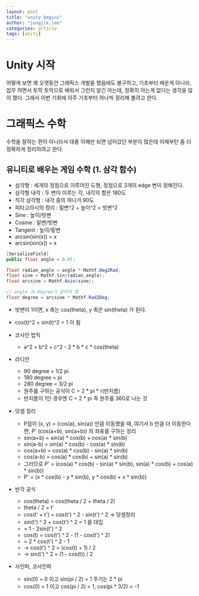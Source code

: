 ```yaml
---
layout: post
title: "unity begins"
author: "jungjik.lee"
categories: article
tags: [unity]
---
```


# Unity 시작
어떻게 보면 꽤 오랫동안 그래픽스 개발을 했음에도 불구하고, 기초부터 배운게 아니라, 업무 하면서 토막 토막으로 배워서 그런지 알긴 아는데, 정확히 아는게 없다는 생각을 많이 했다. 그래서 이번 기회에 아주 기초부터 하나씩 정리해 볼려고 한다.

# 그래픽스 수학
수학을 잘하는 편이 아니라서 대충 이해만 되면 넘어갔던 부분이 많은데 이제부턴 좀 더 정확하게 정리하려고 한다.

## 유니티로 배우는 게임 수학 (1. 삼각 함수)
- 삼각형 : 세개의 정점으로 이루어진 도형, 정점으로 3개의 edge 변이 정해진다.
- 삼각형 내각 : 두 변이 이루는 각, 내각의 합은 180도
- 직각 삼각형 : 내각 중의 하나가 90도
- 피타고라시의 정리 : 밑변^2 + 높이^2 = 빗변^2
- Sine : 높이/빗변
- Cosine : 밑변/빗변
- Tangent : 높이/밑변
- arcsin(sin(x)) = x
- arcsin(sin(x)) = x

~~~C#
[SerializeField]
public float angle = 0.0f;

float radian_angle = angle * Mathf.Deg2Rad;
float sine = Mathf.Sin(radian_angle);
float arcsine = Mathf.Asin(sine);

// angle 과 degree가 같아야 함
float degree = arcsine * Mathf.Rad2Deg;
~~~

- 빗변이 1이면, x 축는 cos(theta), y 축은 sin(theta) 가 된다.
- cos(t)^2 + sin(t)^2 = 1 이 됨
- 코사인 법칙
  - a^2 = b^2 + c^2 - 2 * b * c * cos(theta)

- 라디안
  - 90 degree = 1/2 pi
  - 180 degree = pi
  - 280 degree = 3/2 pi
  - 원주를 구하는 공식이 C = 2 * pi * r(반지름)
  - 반지름이 1인 경우엔 C = 2 * pi 즉 원주를 360로 나눈 것

- 덧셈 정리
  - P점이 (x, y) = (cos(a), sin(a)) 만큼 이동했을 때, 여기서 b 만큼 더 이동한다면, P' (cos(a+b), sin(a+b)) 의 좌표를 구하는 정리
  - sin(a+b) = sin(a) * cos(b) + cos(a) * sin(b)
  - sin(a-b) = sin(a) * cos(b) - cos(a) * sin(b)
  - cos(a+b) = cos(a) * cos(b) - sin(a) * sin(b)
  - cos(a-b) = cos(a) * cos(b) + sin(a) * sin(b)
  - 그러므로 P' = (cos(a) * cos(b) - sin(a) * sin(b), sin(a) * cos(b) + cos(a) * sin(b))
  - P' = (x * cos(b) - y * sin(b), y * cos(b) + x * sin(b))

- 반각 공식
  - cos(theta) = cos(theta / 2 + theta / 2)
  - theta / 2 = t'
  - cos(t' + t') = cos(t') ^ 2 - sin(t') ^ 2 -> 덧셈정리
  - sin(t') ^ 2 + cos(t') ^ 2 = 1 을 대입
  - = 1 - 2sin(t') ^ 2
  - cos(t) = cos(t') ^ 2 - (1 - cos(t') ^ 2)
  - = 2 * cos(t') ^ 2 - 1
  - -> cos(t') ^ 2 = (cos(t) + 1) / 2
  - -> sin(t') ^ 2 = (1 - cos(t)) / 2

- 사인파, 코사인파
  - sin(0) = 0 이고 sin(pi / 2) = 1 주기는 2 * pi
  - cos(0) = 1 이고 cos(pi / 2) = 1, cos(pi * 3/2) = -1
